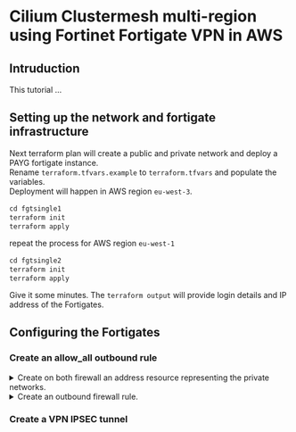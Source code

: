 # Cilium Clustermesh multi-region using Fortinet Fortigate VPN in AWS
## Intruduction
This tutorial ...

## Setting up the network and fortigate infrastructure
Next terraform plan will create a public and private network and deploy a PAYG fortigate instance.<br>
Rename `terraform.tfvars.example` to `terraform.tfvars` and populate the variables. <br>
Deployment will happen in AWS region `eu-west-3`.
```
cd fgtsingle1
terraform init
terraform apply 
```
repeat the process for AWS region `eu-west-1`
```
cd fgtsingle2
terraform init
terraform apply 
```
Give it some minutes. The `terraform output` will provide login details and IP address of the Fortigates.

## Configuring the Fortigates
### Create an allow_all outbound rule
<details>
  <summary>Create on both firewall an address resource representing the private networks.</summary>
<p align="center">
<img src="./images/private_network.png"  width="600" />
</p> <br>
</details>
<details>
  <summary>Create an outbound firewall rule.</summary>
<p align="center">
<img src="./images/allow-all.png"  width="600" align="center" />
</p> <br>
</details>

### Create a VPN IPSEC tunnel

